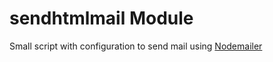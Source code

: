 # sendhtmlmail Module

Small script with configuration to send mail using [Nodemailer](https://nodemailer.com/)
